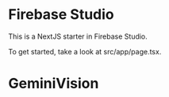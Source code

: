 # Firebase Studio

This is a NextJS starter in Firebase Studio.

To get started, take a look at src/app/page.tsx.
# GeminiVision

